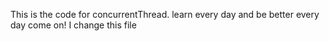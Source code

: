 This is the code for concurrentThread.
learn every day and be better every day
come on!
I change this file 

